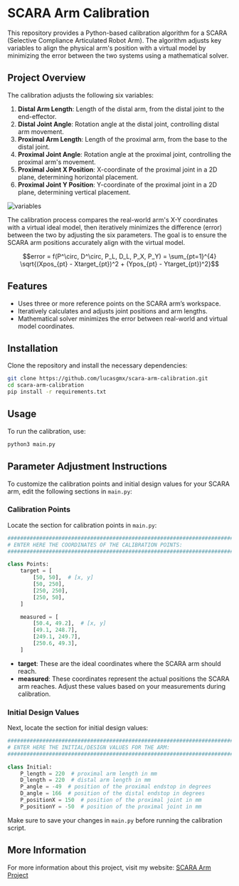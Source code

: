 # SCARA Arm Calibration

This repository provides a Python-based calibration algorithm for a SCARA (Selective Compliance Articulated Robot Arm). The algorithm adjusts key variables to align the physical arm's position with a virtual model by minimizing the error between the two systems using a mathematical solver.

## Project Overview

The calibration adjusts the following six variables:

1. **Distal Arm Length**: Length of the distal arm, from the distal joint to the end-effector.
2. **Distal Joint Angle**: Rotation angle at the distal joint, controlling distal arm movement.
3. **Proximal Arm Length**: Length of the proximal arm, from the base to the distal joint.
4. **Proximal Joint Angle**: Rotation angle at the proximal joint, controlling the proximal arm's movement.
5. **Proximal Joint X Position**: X-coordinate of the proximal joint in a 2D plane, determining horizontal placement.
6. **Proximal Joint Y Position**: Y-coordinate of the proximal joint in a 2D plane, determining vertical placement.

![variables](https://github.com/user-attachments/assets/03d2e999-0a7c-4c14-84e9-0ee62090f2b8)

The calibration process compares the real-world arm's X-Y coordinates with a virtual ideal model, then iteratively minimizes the difference (error) between the two by adjusting the six parameters. The goal is to ensure the SCARA arm positions accurately align with the virtual model.

$$error = f(P^\circ, D^\circ, P_L, D_L, P_X, P_Y) = \sum_{pt=1}^{4} \sqrt{(Xpos_{pt} - Xtarget_{pt})^2 + (Ypos_{pt} - Ytarget_{pt})^2}$$

## Features

- Uses three or more reference points on the SCARA arm’s workspace.
- Iteratively calculates and adjusts joint positions and arm lengths.
- Mathematical solver minimizes the error between real-world and virtual model coordinates.

## Installation

Clone the repository and install the necessary dependencies:

```bash
git clone https://github.com/lucasgmx/scara-arm-calibration.git
cd scara-arm-calibration
pip install -r requirements.txt
```

## Usage

To run the calibration, use:

```bash
python3 main.py
```

## Parameter Adjustment Instructions

To customize the calibration points and initial design values for your SCARA arm, edit the following sections in `main.py`:

### Calibration Points

Locate the section for calibration points in `main.py`:

```python
###############################################################################
# ENTER HERE THE COORDINATES OF THE CALIBRATION POINTS:
###############################################################################

class Points:
    target = [
        [50, 50],  # [x, y]
        [50, 250],
        [250, 250],
        [250, 50],
    ]

    measured = [
        [50.4, 49.2],  # [x, y]
        [49.1, 248.7],
        [249.1, 249.7],
        [250.6, 49.3],
    ]
```

- __target__: These are the ideal coordinates where the SCARA arm should reach.
- __measured__: These coordinates represent the actual positions the SCARA arm reaches. Adjust these values based on your measurements during calibration.

### Initial Design Values

Next, locate the section for initial design values:

```python
###############################################################################
# ENTER HERE THE INITIAL/DESIGN VALUES FOR THE ARM:
###############################################################################

class Initial:
    P_length = 220  # proximal arm length in mm
    D_length = 220  # distal arm length in mm
    P_angle = -49  # position of the proximal endstop in degrees
    D_angle = 166  # position of the distal endstop in degrees
    P_positionX = 150  # position of the proximal joint in mm
    P_positionY = -50  # position of the proximal joint in mm
```

Make sure to save your changes in `main.py` before running the calibration script.

## More Information

For more information about this project, visit my website: [SCARA Arm Project](https://www.lucasgmarques.com/projects/scara)
